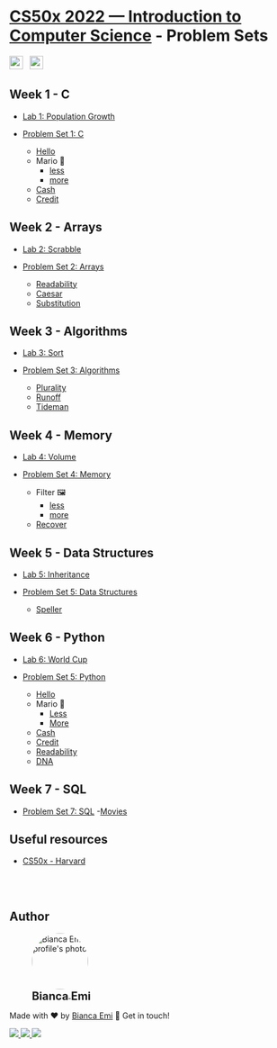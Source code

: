 ﻿# [CS50x 2022 — Introduction to Computer Science](https://cs50.harvard.edu/x/2022/) - Problem Sets 
<img src="https://img.shields.io/github/last-commit/bemibrando/cs50x_2022?style=for-the-badge" height="24px"> &nbsp; <img src="https://img.shields.io/badge/status-In%20Progress-yellow?style=for-the-badge" height="24px">



## Week 1 - C

- [Lab 1: Population Growth](/lab1)

- [Problem Set 1: C](/pset1)
  - [Hello](/pset1/hello)
  - Mario :mushroom:
    - [less](/pset1/mario/less)
    - [more](/pset1/mario/more)
  - [Cash](/pset1/cash)
  - [Credit](/pset1/credit)

## Week 2 - Arrays

- [Lab 2: Scrabble](/lab2)

- [Problem Set 2: Arrays](/pset2)
  - [Readability](/pset2/readability)
  - [Caesar](/pset2/caesar)
  - [Substitution](/pset2/substitution)

## Week 3 - Algorithms

- [Lab 3: Sort](/lab3)

- [Problem Set 3: Algorithms](/pset3)
  - [Plurality](pset3/plurality)
  - [Runoff](pset3/runoff)
  - [Tideman](pset3/tideman)

## Week 4 - Memory

- [Lab 4: Volume](/lab4)

- [Problem Set 4: Memory](/pset4)
  - Filter :framed_picture:
    - [less](/pset4/filter/less)
    - [more](/pset4/filter/more)
  - [Recover](/pset4/recover)

## Week 5 - Data Structures

- [Lab 5: Inheritance](/lab5)

- [Problem Set 5: Data Structures](/pset5)
    - [Speller](/pset5/speller)

## Week 6 - Python

- [Lab 6: World Cup](/lab6)

- [Problem Set 5: Python](/pset6)
    - [Hello](/pset6/hello)
    - Mario :mushroom:
        - [Less](/pset6/mario/less)
        - [More](/pset6/mario/more)
    - [Cash](/pset6/cash)
    - [Credit](/pset6/credit)
    - [Readability](/pset6/readability)
    - [DNA](/pset6/dna)

## Week 7 - SQL

- [Problem Set 7: SQL](/pset7)
    -[Movies](/pset7/movies)

## Useful resources
- [CS50x - Harvard](https://cs50.harvard.edu/x/2022/)

<br /><br />

## Author
<div sytle="display: inline-block;">
    <figure>
        <a href="https://github.com/bemibrando" target="_blank">
            <img style="border-radius: 50%;" src="https://avatars.githubusercontent.com/u/102377919?v=4" width="100px" alt="Bianca Emi profile's photo"> <br />
            <sub style="text-align: center; font-size: 1.4em;"><b>Bianca Emi</b></sub>
        </a>
    </figure>
    <p>Made with ♥ by <a href="https://github.com/bemibrando" target="_blank">Bianca Emi</a> 👋 Get in touch!</p>
    <div align="start">
        <a href="https://www.linkedin.com/in/bianca-emi/" target="_blank">
            <img src="https://img.shields.io/badge/LinkedIn-0077B5?style=for-the-badge&logo=linkedin&logoColor=white">
        </a>   
        <a href="https://twitter.com/bemibrando" target="_blank">
            <img src="https://img.shields.io/badge/Twitter-1DA1F2?style=for-the-badge&logo=twitter&logoColor=white">
        </a>   
        <a href="mailto: bemi.brando@outlook.com">
            <img src="https://img.shields.io/badge/bemi.brando@outlook.com-0078D4?style=for-the-badge&logo=microsoft-outlook&logoColor=white">
        </a><br/>
    </div>
</div>